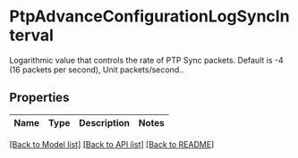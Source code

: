 # PtpAdvanceConfigurationLogSyncInterval

Logarithmic value that controls the rate of PTP Sync packets. Default is -4 (16 packets per second), Unit packets/second..

## Properties

Name | Type | Description | Notes
------------ | ------------- | ------------- | -------------

[[Back to Model list]](../README.md#documentation-for-models) [[Back to API list]](../README.md#documentation-for-api-endpoints) [[Back to README]](../README.md)


